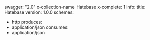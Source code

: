 swagger: "2.0"
x-collection-name: Hatebase
x-complete: 1
info:
  title: Hatebase
  version: 1.0.0
schemes:
- http
produces:
- application/json
consumes:
- application/json